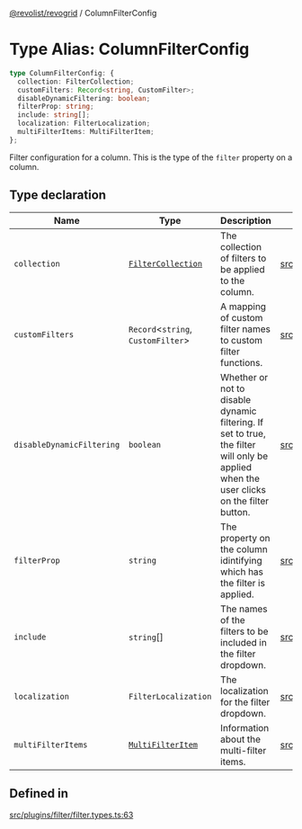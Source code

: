 [@revolist/revogrid](README.md) / ColumnFilterConfig

# Type Alias: ColumnFilterConfig

```ts
type ColumnFilterConfig: {
  collection: FilterCollection;
  customFilters: Record<string, CustomFilter>;
  disableDynamicFiltering: boolean;
  filterProp: string;
  include: string[];
  localization: FilterLocalization;
  multiFilterItems: MultiFilterItem;
};
```

Filter configuration for a column. This is the type of the `filter` property on a column.

## Type declaration

| Name | Type | Description | Defined in |
| ------ | ------ | ------ | ------ |
| `collection` | [`FilterCollection`](TypeAlias.FilterCollection.md) | The collection of filters to be applied to the column. | [src/plugins/filter/filter.types.ts:67](https://github.com/revolist/revogrid/blob/73f8a5d0a8436a360d4f96a23968accd54f79b44/src/plugins/filter/filter.types.ts#L67) |
| `customFilters` | `Record`\<`string`, `CustomFilter`\> | A mapping of custom filter names to custom filter functions. | [src/plugins/filter/filter.types.ts:75](https://github.com/revolist/revogrid/blob/73f8a5d0a8436a360d4f96a23968accd54f79b44/src/plugins/filter/filter.types.ts#L75) |
| `disableDynamicFiltering` | `boolean` | Whether or not to disable dynamic filtering. If set to true, the filter will only be applied when the user clicks on the filter button. | [src/plugins/filter/filter.types.ts:92](https://github.com/revolist/revogrid/blob/73f8a5d0a8436a360d4f96a23968accd54f79b44/src/plugins/filter/filter.types.ts#L92) |
| `filterProp` | `string` | The property on the column idintifying which has the filter is applied. | [src/plugins/filter/filter.types.ts:79](https://github.com/revolist/revogrid/blob/73f8a5d0a8436a360d4f96a23968accd54f79b44/src/plugins/filter/filter.types.ts#L79) |
| `include` | `string`[] | The names of the filters to be included in the filter dropdown. | [src/plugins/filter/filter.types.ts:71](https://github.com/revolist/revogrid/blob/73f8a5d0a8436a360d4f96a23968accd54f79b44/src/plugins/filter/filter.types.ts#L71) |
| `localization` | `FilterLocalization` | The localization for the filter dropdown. | [src/plugins/filter/filter.types.ts:83](https://github.com/revolist/revogrid/blob/73f8a5d0a8436a360d4f96a23968accd54f79b44/src/plugins/filter/filter.types.ts#L83) |
| `multiFilterItems` | [`MultiFilterItem`](TypeAlias.MultiFilterItem.md) | Information about the multi-filter items. | [src/plugins/filter/filter.types.ts:87](https://github.com/revolist/revogrid/blob/73f8a5d0a8436a360d4f96a23968accd54f79b44/src/plugins/filter/filter.types.ts#L87) |

## Defined in

[src/plugins/filter/filter.types.ts:63](https://github.com/revolist/revogrid/blob/73f8a5d0a8436a360d4f96a23968accd54f79b44/src/plugins/filter/filter.types.ts#L63)
